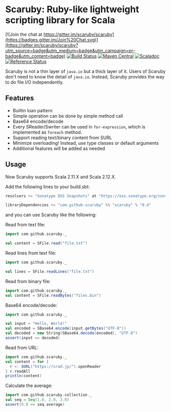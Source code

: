 # Scaruby: Ruby-like lightweight scripting library for Scala 

[![Join the chat at https://gitter.im/scaruby/scaruby](https://badges.gitter.im/Join%20Chat.svg)](https://gitter.im/scaruby/scaruby?utm_source=badge&utm_medium=badge&utm_campaign=pr-badge&utm_content=badge)
[![Build Status](https://travis-ci.org/scaruby/scaruby.png?branch=master)](https://travis-ci.org/scaruby/scaruby)
[![Maven Central](https://maven-badges.herokuapp.com/maven-central/com.github.scaruby/scaruby_2.11/badge.svg)](https://maven-badges.herokuapp.com/maven-central/com.github.scaruby/scaruby_2.11)
[![Scaladoc](http://javadoc-badge.appspot.com/com.github.scaruby/scaruby_2.11.svg?label=scaladoc)](http://javadoc-badge.appspot.com/com.github.scaruby/scaruby_2.11/index.html#com.github.scaruby.package)
[![Reference Status](https://www.versioneye.com/java/com.github.scaruby:scaruby_2.11/reference_badge.svg?style=flat)](https://www.versioneye.com/java/com.github.scaruby:scaruby_2.11/references)


Scaruby is not a thin layer of `java.io` but a thick layer of it.  Users of Scaruby don't need to 
know the detail of `java.io`.  Instead, Scaruby provides the way to do file I/O independently.

## Features

* Builtin loan pattern
* Simple operation can be done by simple method call
* Base64 encode/decode 
* Every SReader/Swriter can be used in `for-expression`, which is implemented as `foreach` method.
* Support reading text/binary content from SURL
* Minimize overloading! Instead, use type classes or default arguments
* Additional features will be added as needed

## Usage

Now Scaruby supports Scala 2.11.X and Scala 2.12.X.

Add the following lines to your build.sbt:

```scala
resolvers += "Sonatype OSS Snapshots" at "https://oss.sonatype.org/content/repositories/snapshots"

libraryDependencies += "com.github.scaruby" %% "scaruby" % "0.4"
```

and you can use Scaruby like the following:

Read from text file:

```scala
import com.github.scaruby._

val content = SFile.read("file.txt")
```

Read lines from text file:

```scala
import com.github.scaruby._

val lines = SFile.readLines("file.txt")
```

Read from binary file:

```scala
import com.github.scaruby._
val content = SFile.readBytes("files.bin")
```

Base64 encode/decode:

```scala
import com.github.scaruby._

val input = "Hello, World!"
val encoded = SBase64.encode(input.getBytes("UTF-8"))
val decoded = new String(SBase64.decode(encoded), "UTF-8")
assert(input == decoded)
```

Read from URL:

```scala
import com.github.scaruby._
val content = for { 
  r <- SURL("https://srad.jp/").openReader
} r.readAll
println(content)
```

Calculate the average:

```scala
import com.github.scaruby.collection._
val seq = Seq(1.0, 2.0, 3.0)
assert(6.0 == seq.average)
```
